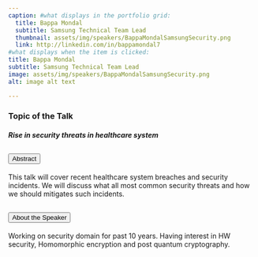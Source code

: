 ```yaml
---
caption: #what displays in the portfolio grid:
  title: Bappa Mondal
  subtitle: Samsung Technical Team Lead
  thumbnail: assets/img/speakers/BappaMondalSamsungSecurity.png
  link: http://linkedin.com/in/bappamondal7
#what displays when the item is clicked:
title: Bappa Mondal
subtitle: Samsung Technical Team Lead
image: assets/img/speakers/BappaMondalSamsungSecurity.png
alt: image alt text

---
```


### Topic of the Talk
##### Rise in security threats in healthcare system


<div class="accordion text-left" id="accordionExample6">
  <div class="card">
    <div class="card-header" id="headingaks">
      <h2 class="mb-0">
        <button class="btn btn-link collapsed" type="button" data-toggle="collapse" data-target="#CollapseSeven" aria-expanded="false" aria-controls="CollapseSeven">
        Abstract
        </button>
      </h2>
    </div>
    <div id="CollapseSeven" class="collapse" aria-labelledby="headingaks" data-parent="#accordionExample">
      <div class="card-body">
      This talk will cover recent healthcare system breaches and security incidents. We will discuss what all most common security threats and how we should mitigates such incidents.
      </div>
    </div>
  </div>
  <div class="card">
    <div class="card-header" id="headingaks2">
      <h2 class="mb-0">
        <button class="btn btn-link collapsed" type="button" data-toggle="collapse" data-target="#Collapseeight" aria-expanded="false" aria-controls="Collapseeight">
          About the Speaker
        </button>
      </h2>
    </div>
    <div id="Collapseeight" class="collapse" aria-labelledby="headingaks2" data-parent="#accordionExample">
      <div class="card-body">
      Working on security domain for past 10 years. Having interest in HW security, Homomorphic encryption and post quantum cryptography.
      </div>
    </div>
  </div>
</div>
